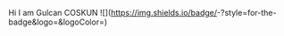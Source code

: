 Hi I am Gulcan COSKUN
![<Badge Name>](https://img.shields.io/badge/<Badge Text>-<Background Color>?style=for-the-badge&logo=<Icon Name>&logoColor=<Logo Color>)
